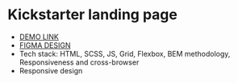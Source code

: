 # Kickstarter landing page
* [DEMO LINK](https://set1one.github.io/Kickstarter/)
* [FIGMA DESIGN](https://www.figma.com/file/Ujp7bCFuvuJlkn8TSbQPSZ/%E2%84%9611-(kickstarter)?node-id=0%3A1)
* Tech stack: HTML, SCSS, JS, Grid, Flexbox, BEM methodology, Responsiveness and cross-browser 
* Responsive design



  


